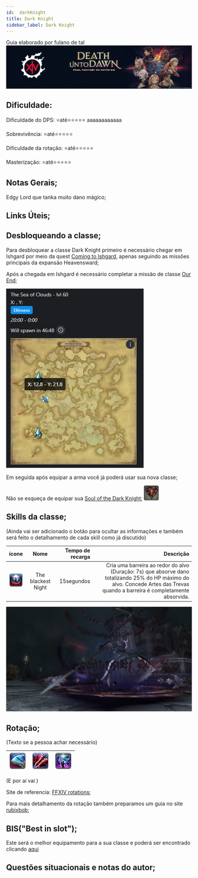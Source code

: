 ```yaml
---
id:  darkKnight
title: Dark Knight
sidebar_label: Dark Knight
---
```

Guia elaborado por fulano de tal
![img alt](/img/Banner2.png)
## Dificuldade: 
 Dificuldade do DPS: ⭐até⭐⭐⭐⭐⭐ aaaaaaaaaaaa

 Sobrevivência: ⭐até⭐⭐⭐⭐⭐

 Dificuldade da rotação: ⭐até⭐⭐⭐⭐⭐

 Masterização: ⭐até⭐⭐⭐⭐⭐
## Notas Gerais;
Edgy Lord que tanka muito dano mágico;

## Links Úteis;

## Desbloqueando a classe;
Para desbloquear a classe Dark Knight primeiro é necessário chegar em Ishgard por meio da quest <a href="https://na.finalfantasyxiv.com/lodestone/playguide/db/quest/da4fd01f849/" class="eorzeadb_link">Coming to Ishgard</a>, apenas seguindo as missões principais da expansão Heavensward;

Após a chegada em Ishgard é necessário completar a missão de classe <a href="https://na.finalfantasyxiv.com/lodestone/playguide/db/quest/92c86ebbdc7/" class="eorzeadb_link">Our End</a>;

![img alt](/img/Mapa.png)

Em seguida após equipar a arma você já poderá usar sua nova classe;

Não se esqueça de equipar sua <a href="https://na.finalfantasyxiv.com/lodestone/playguide/db/item/b57f6b930d5/" class="eorzeadb_link">Soul of the Dark Knight</a>; ![img alt](/img/DkStone.png)
## Skills da classe;
(Ainda vai ser adicionado o botão para ocultar as informações e também será feito o detalhamento de cada skill como já discutido)

| ícone | Nome | Tempo de recarga  | Descrição |
| ------------- |:-------------:| -----:|-----:|
| ![img alt](/img/classes/03_DRK/the_blackest_night.png) | The blackest Night | 15segundos | Cria uma barreira ao redor do alvo (Duração: 7s) que absorve dano totalizando 25% do HP máximo do alvo. Concede Artes das Trevas quando a barreira é completamente absorvida. |

![img alt](/img/classes/03_DRK/Bl.jpg)

## Rotação;
(Texto se a pessoa achar necessário)

| ![img alt](/img/classes/03_DRK/Hard_Slash.png) | ![img alt](/img/classes/03_DRK/Blood_Weapon.png) | ![img alt](/img/classes/03_DRK/Syphon_Strike.png) 
| ------------- |:-------------:| -----:
(E por aí vai )

Site de referencia: [FFXIV rotations](https://ffxivrotations.com/2sn8);

Para mais detalhamento da rotação também preparamos um guia no site [rubixbob](https://www.rubixbob.com);

## BIS("Best in slot");
Este será o melhor equipamento para a sua classe e poderá ser encontrado clicando [aqui](https://etro.gg/gearset/74252e32-cab1-4d8b-8068-c37926353ac9
)

## Questões situacionais e notas do autor;